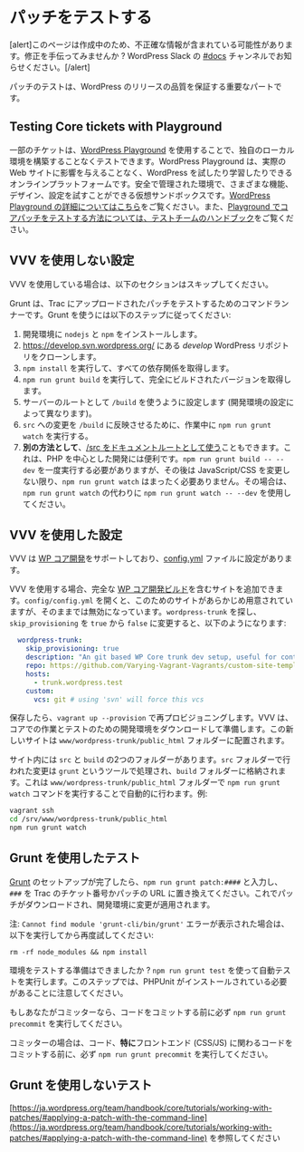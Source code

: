 <!--
# Testing a Patch
-->

# パッチをテストする

<!--
This page is under construction and may contain inaccurate information. Want to help fix it? Ping the [#docs](https://make.wordpress.org/core/tag/docs/) channel in WordPress Slack.
-->

\[alert\]このページは作成中のため、不正確な情報が含まれている可能性があります。修正を手伝ってみませんか ? WordPress Slack の [#docs](https://make.wordpress.org/core/tag/docs/) チャンネルでお知らせください。\[/alert\]

<!--
Testing patches is an important part of ensuring the quality of WordPress releases.
-->

パッチのテストは、WordPress のリリースの品質を保証する重要なパートです。

## Testing Core tickets with Playground

<!--
Some tickets can be tested without setting up your own local environment by using [WordPress Playground](https://wordpress.github.io/wordpress-playground/), an online platform that allows you to experiment and learn about WordPress without affecting your live website. It’s a virtual sandbox where you can play around with different features, designs, and settings in a safe and controlled environment. [Learn more about WordPress Playground here](https://wordpress.github.io/wordpress-playground/), and [see the testing team handbook for instructions on testing a core patch in Playground](https://make.wordpress.org/test/handbook/get-setup-for-testing/test-core-tickets-with-playground/).
-->

一部のチケットは、[WordPress Playground](https://wordpress.github.io/wordpress-playground/) を使用することで、独自のローカル環境を構築することなくテストできます。WordPress Playground は、実際の Web サイトに影響を与えることなく、WordPress を試したり学習したりできるオンラインプラットフォームです。安全で管理された環境で、さまざまな機能、デザイン、設定を試すことができる仮想サンドボックスです。[WordPress Playground の詳細についてはこちら](https://wordpress.github.io/wordpress-playground/)をご覧ください。また、[Playground でコアパッチをテストする方法については、テストチームのハンドブック](https://make.wordpress.org/test/handbook/get-setup-for-testing/test-core-tickets-with-playground/)をご覧ください。

<!--
## Setting up without VVV
-->

## VVV を使用しない設定

<!--
If you use VVV, skip to the section below.
-->

VVV を使用している場合は、以下のセクションはスキップしてください。

<!--
Grunt is a command runner that allows you to test patches that have been uploaded to Trac. To use Grunt, follow these steps:
-->

Grunt は、Trac にアップロードされたパッチをテストするためのコマンドランナーです。Grunt を使うには以下のステップに従ってください:

<!--
1.  Install `nodejs` and `npm` to your development environment.
2.  Clone the *develop* WordPress repository located at https://develop.svn.wordpress.org/
3.  Run `npm install` to get all the dependencies.
4.  Run `npm run grunt build` to get the fully-built version
5.  Setup your server to use `/build` as the root (varies depending on how your development environment is setup).
6.  In order for changes to `/src` to be reflected in `/build`, run `npm run grunt watch` while you are working.
7.  **Alternatively**, you can [use /src as your document root](https://make.wordpress.org/core/2018/12/24/build-tools-weve-enabled-running-wordpress-from-src-again/), which may be much more convenient for PHP\-focused development. You’ll need to run `npm run grunt build -- --dev` once, but after that you don’t need `npm run grunt watch` at all, unless you’re changing JavaScript/CSS. If you are, then use `npm run grunt watch -- --dev` instead of `npm run grunt watch`.
-->

1.  開発環境に `nodejs` と `npm` をインストールします。
2.  https://develop.svn.wordpress.org/ にある *develop* WordPress リポジトリをクローンします。
3.  `npm install` を実行して、すべての依存関係を取得します。
4.  `npm run grunt build` を実行して、完全にビルドされたバージョンを取得します。
5.  サーバーのルートとして `/build` を使うように設定します (開発環境の設定によって異なります)。
6.  `src` への変更を `/build` に反映させるために、作業中に `npm run grunt watch` を実行する。
7.  **別の方法として**、[/src をドキュメントルートとして使う](https://make.wordpress.org/core/2018/12/24/build-tools-weve-enabled-running-wordpress-from-src-again/)こともできます。これは、PHP を中心とした開発には便利です。`npm run grunt build -- --dev` を一度実行する必要がありますが、その後は JavaScript/CSS を変更しない限り、`npm run grunt watch` はまったく必要ありません。その場合は、`npm run grunt watch` の代わりに `npm run grunt watch -- --dev` を使用してください。

<!--
## Setting up with VVV
-->

## VVV を使用した設定

<!--
VVV includes support for [WP Core Development](https://github.com/Varying-Vagrant-Vagrants/custom-site-template-develop/), and you can find the settings on the [config.yml](https://github.com/Varying-Vagrant-Vagrants/VVV/blob/develop/config/default-config.yml) file.
-->

VVV は [WP コア開発](https://github.com/Varying-Vagrant-Vagrants/custom-site-template-develop/)をサポートしており、[config.yml](https://github.com/Varying-Vagrant-Vagrants/VVV/blob/develop/config/default-config.yml) ファイルに設定があります。

<!--
If you use VVV, a site can be added that contains a full [WP Core development build](https://github.com/Varying-Vagrant-Vagrants/custom-site-template-develop/). If you open `config/config.yml` there is a site pre-pepared for this, but disabled out of the box. Look for `wordpress-trunk` and change `skip_provisioning` from `true` to `false`, it should look like this:
-->

VVV を使用する場合、完全な [WP コア開発ビルド](https://github.com/Varying-Vagrant-Vagrants/custom-site-template-develop/)を含むサイトを追加できます。`config/config.yml` を開くと、このためのサイトがあらかじめ用意されていますが、そのままでは無効になっています。`wordpress-trunk` を探し、`skip_provisioning` を `true` から `false` に変更すると、以下のようになります:

```yaml
  wordpress-trunk:
    skip_provisioning: true
    description: "An git based WP Core trunk dev setup, useful for contributor days, Trac tickets, patches"
    repo: https://github.com/Varying-Vagrant-Vagrants/custom-site-template-develop.git
    hosts:
      - trunk.wordpress.test
    custom:
      vcs: git # using 'svn' will force this vcs
```

<!--
Once saved, reprovision with `vagrant up --provision`. VVV will download and prepare a developer environment for working on core and testing. This new site will be located in the `www/wordpress-trunk/public_html` folder.
-->

保存したら、`vagrant up --provision` で再プロビジョニングします。VVV は、コアでの作業とテストのための開発環境をダウンロードして準備します。この新しいサイトは `www/wordpress-trunk/public_html` フォルダーに配置されます。

<!--
Inside the site there will be 2 folders, `src` and `build`. Changes made in the `src` folder are processed by a tool called `grunt` and put in the `build` folder. This happens automatically by running the command `npm run grunt watch` in the `www/wordpress-trunk/public_html` folder. For example:
-->

サイト内には `src` と `build` の2つのフォルダーがあります。`src` フォルダーで行われた変更は `grunt` というツールで処理され、`build` フォルダーに格納されます。これは `www/wordpress-trunk/public_html` フォルダーで `npm run grunt watch` コマンドを実行することで自動的に行わます。例:

```bash
vagrant ssh
cd /srv/www/wordpress-trunk/public_html
npm run grunt watch
```

<!--
## Testing with Grunt
-->

## Grunt を使用したテスト

<!--
Now that [Grunt](https://make.wordpress.org/core/handbook/tutorials/working-with-patches/#creating-and-applying-patches-with-grunt) is setup, type in `npm run grunt patch:####`, replacing `####` with either a ticket number from Trac or a patch URL. This will download the patch and apply the changes to your development environment.
-->

[Grunt](https://ja.wordpress.org/team/handbook/core/tutorials/working-with-patches/#creating-and-applying-patches-with-grunt) のセットアップが完了したら、`npm run grunt patch:####` と入力し、`###` を Trac のチケット番号かパッチの URL に置き換えてください。これでパッチがダウンロードされ、開発環境に変更が適用されます。

<!--
Note: If you receive a `Cannot find module 'grunt-cli/bin/grunt'` error, run the following and then try again:
-->

注: `Cannot find module 'grunt-cli/bin/grunt'` エラーが表示された場合は、以下を実行してから再度試してください:

`rm -rf node_modules && npm install`

<!--
Ready to test your environment? Use `npm run grunt test` to automatically run automated tests. Note that this step requires PHPUnit to be installed.
-->

環境をテストする準備はできましたか ? `npm run grunt test` を使って自動テストを実行します。このステップでは、PHPUnit がインストールされている必要があることに注意してください。

<!--
If you’re a committer, be sure to run `npm run grunt precommit` before committing code, *especially* code that touches anything on the front-end (CSS/JS).
-->

もしあなたがコミッターなら、コードをコミットする前に必ず `npm run grunt precommit` を実行してください。

コミッターの場合は、コード、**特に**フロントエンド (CSS/JS) に関わるコードをコミットする前に、必ず `npm run grunt precommit` を実行してください。

<!--
## Testing without Grunt
-->

## Grunt を使用しないテスト

<!--
See [https://make.wordpress.org/core/handbook/tutorials/working-with-patches/#applying-a-patch-with-the-command-line](https://make.wordpress.org/core/handbook/tutorials/working-with-patches/#applying-a-patch-with-the-command-line)
-->

[https://ja.wordpress.org/team/handbook/core/tutorials/working-with-patches/#applying-a-patch-with-the-command-line](https://ja.wordpress.org/team/handbook/core/tutorials/working-with-patches/#applying-a-patch-with-the-command-line) を参照してください

